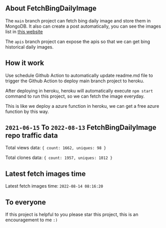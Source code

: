 ## About FetchBingDailyImage

The `main` branch project can fetch bing daily image and store them in MongoDB.
It also can create a post automatically, you can see the images list in [this website](https://oursalbum.netlify.app)

The `apis` branch project can expose the apis so that we can get bing historical daily images.

## How it work

Use schedule Github Action to automatically update readme.md file to trigger the Github Action to deploy main branch project to heroku.

After deploying in heroku, heroku will automatically execute `npm start` command to run this project, so we can fetch the image everyday.

This is like we deploy a azure function in heroku, we can get a free azure function by this way.

## `2021-06-15` To `2022-08-13` FetchBingDailyImage repo traffic data

Total views data: `{ count: 1662, uniques: 98 }`

Total clones data: `{ count: 1957, uniques: 1012 }`

## Latest fetch images time

Latest fetch images time: `2022-08-14 08:16:20`

## To everyone

If this project is helpful to you please star this project, this is an encouragement to me `:)`



